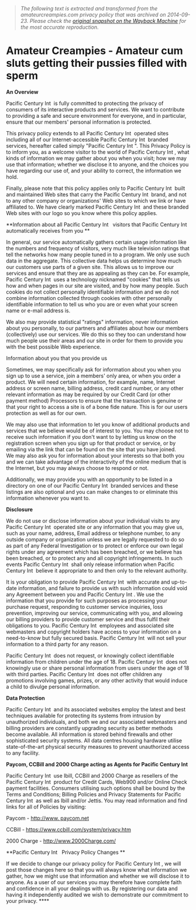 > *The following text is extracted and transformed from the amateurcreampies.com privacy policy that was archived on 2014-09-23. Please check the [original snapshot on the Wayback Machine](https://web.archive.org/web/20140923083616id_/http%3A//www.amateurcreampies.com/newprivacy_customersupport.htm) for the most accurate reproduction.*

# Amateur Creampies - Amateur cum sluts getting their pussies filled with sperm

**An Overview**

Pacific Century Int  is fully committed to protecting the privacy of consumers of its interactive products and services. We want to contribute to providing a safe and secure environment for everyone, and in particular, ensure that our members' personal information is protected. 

This privacy policy extends to all Pacific Century Int  operated sites including all of our Internet-accessible Pacific Century Int  branded services, hereafter called simply "Pacific Century Int ". This Privacy Policy is to inform you, as a welcome visitor to the world of Pacific Century Int , what kinds of information we may gather about you when you visit; how we may use that information; whether we disclose it to anyone, and the choices you have regarding our use of, and your ability to correct, the information we hold. 

Finally, please note that this policy applies only to Pacific Century Int  built and maintained Web sites that carry the Pacific Century Int  brand, and not to any other company or organizations' Web sites to which we link or have affiliated to. We have clearly marked Pacific Century Int  and these branded Web sites with our logo so you know where this policy applies. 

**Information about all Pacific Century Int   visitors that Pacific Century Int  automatically receives from you **

In general, our service automatically gathers certain usage information like the numbers and frequency of visitors, very much like television ratings that tell the networks how many people tuned in to a program. We only use such data in the aggregate. This collective data helps us determine how much our customers use parts of a given site. This allows us to improve our services and ensure that they are as appealing as they can be. For example, Pacific Century Int  uses a technology nicknamed "cookies" that tells us how and when pages in our site are visited, and by how many people. Such cookies do not collect personally identifiable information and we do not combine information collected through cookies with other personally identifiable information to tell us who you are or even what your screen name or e-mail address is. 

We also may provide statistical "ratings" information, never information about you personally, to our partners and affiliates about how our members (collectively) use our services. We do this so they too can understand how much people use their areas and our site in order for them to provide you with the best possible Web experience. 

Information about you that you provide us 

Sometimes, we may specifically ask for information about you when you sign up to use a service, join a members' only area, or when you order a product. We will need certain information, for example, name, Internet address or screen name, billing address, credit card number, or any other relevant information as may be required by our Credit Card (or other payment method) Processors to ensure that the transaction is genuine or that your right to access a site is of a bone fide nature. This is for our users protection as well as for our own. 

We may also use that information to let you know of additional products and services that we believe would be of interest to you. You may choose not to receive such information if you don't want to by letting us know on the registration screen when you sign up for that product or service, or by emailing via the link that can be found on the site that you have joined.   
We may also ask you for information about your interests so that both you and we can take advantage of the interactivity of the online medium that is the Internet, but you may always choose to respond or not. 

Additionally, we may provide you with an opportunity to be listed in a directory on one of our Pacific Century Int  branded services and these listings are also optional and you can make changes to or eliminate this information whenever you want to. 

**Disclosure**

We do not use or disclose information about your individual visits to any Pacific Century Int  operated site or any information that you may give us, such as your name, address, Email address or telephone number, to any outside company or organization unless we are legally requested to do so as part of any Federal Investigation or to protect or enforce our own legal rights under any agreement which has been breached, or we believe has been breached, or to protect any and all copyright infringements. In such events Pacific Century Int  shall only release information when Pacific Century Int  believe it appropriate to and then only to the relevant authority. 

It is your obligation to provide Pacific Century Int  with accurate and up-to-date information, and failure to provide us with such information could void any Agreement between you and Pacific Century Int . We use the information that you provide for such purposes as processing your purchase request, responding to customer service inquiries, loss prevention, improving our service, communicating with you, and allowing our billing providers to provide customer service and thus fulfil their obligations to you. Pacific Century Int  employees and associated site webmasters and copyright holders have access to your information on a need-to-know but fully secured basis. Pacific Century Int  will not sell your information to a third party for any reason. 

Pacific Century Int  does not request, or knowingly collect identifiable information from children under the age of 18. Pacific Century Int  does not knowingly use or share personal information from users under the age of 18 with third parties. Pacific Century Int  does not offer children any promotions involving games, prizes, or any other activity that would induce a child to divulge personal information. 

**Data Protection**

Pacific Century Int  and its associated websites employ the latest and best techniques available for protecting its systems from intrusion by unauthorized individuals, and both we and our associated webmasters and billing providers are constantly upgrading security as better methods become available. All information is stored behind firewalls and other sophisticated security systems. All data centres housing hardware utilise state-of-the-art physical security measures to prevent unauthorized access to any facility. 

**Paycom, CCBill and 2000 Charge acting as Agents for Pacific Century Int**

Pacific Century Int  use Ibill, CCBill and 2000 Charge as resellers of the Pacific Century Int  product for Credit Cards, Web900 and/or Online Check payment facilities. Consumers utilising such options shall be bound by the Terms and Conditions; Billing Policies and Privacy Statements for Pacific Century Int  as well as Ibill and/or Jettis. You may read information and find links for all of Policies by visiting: 

Paycom - [http://www. paycom.net ](http://www.ibill.com/Disclaimer.html)

CCBill - [https://www.ccbill.com/system/privacy.htm ](https://www.ccbill.com/system/privacy.htm)

2000 Charge - [http://www.2000Charge.com/ ](http://billingservices.com/)

**Pacific Century Int   Privacy Policy Changes **

If we decide to change our privacy policy for Pacific Century Int , we will post those changes here so that you will always know what information we gather, how we might use that information and whether we will disclose it to anyone. As a user of our services you may therefore have complete faith and confidence in all your dealings with us. By registering our data and having it independently audited we wish to demonstrate our commitment to your privacy. ****
